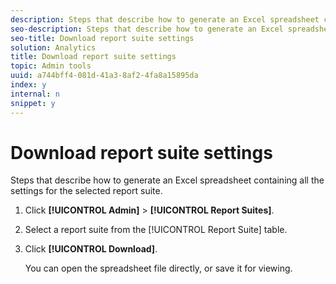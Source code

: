 ```yaml
---
description: Steps that describe how to generate an Excel spreadsheet containing all the settings for the selected report suite.
seo-description: Steps that describe how to generate an Excel spreadsheet containing all the settings for the selected report suite.
seo-title: Download report suite settings
solution: Analytics
title: Download report suite settings
topic: Admin tools
uuid: a744bff4-081d-41a3-8af2-4fa8a15895da
index: y
internal: n
snippet: y
---
```


# Download report suite settings

Steps that describe how to generate an Excel spreadsheet containing all the settings for the selected report suite.

1. Click **[!UICONTROL Admin]** > **[!UICONTROL Report Suites]**.
1. Select a report suite from the [!UICONTROL Report Suite] table.
1. Click **[!UICONTROL Download]**.

   You can open the spreadsheet file directly, or save it for viewing. 